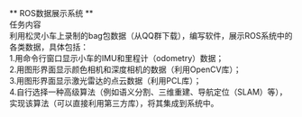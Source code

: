 **                                                     ROS数据展示系统 **  
任务内容  
利用松灵小车上录制的bag包数据（从QQ群下载），编写软件，展示ROS系统中的各类数据，具体包括：  
1.用命令行窗口显示小车的IMU和里程计（odometry）数据；  
2.用图形界面显示颜色相机和深度相机的数据（利用OpenCV库）；  
3.用图形界面显示激光雷达的点云数据（利用PCL库）；  
4.自行选择一种高级算法（例如语义分割、三维重建、导航定位（SLAM）等），实现该算法（可以直接利用第三方库），将其集成到系统中。  
